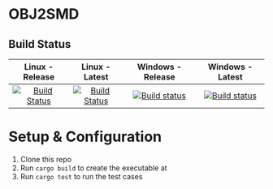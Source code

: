 # OBJ2SMD

## Build Status

| Linux - Release | Linux - Latest | Windows - Release | Windows - Latest |
| :-------------: | :------------: | :---------------: | :--------------: |
|  [![Build Status](https://travis-ci.org/BobGneu/OBJ2SMD.svg?branch=master)](https://travis-ci.org/BobGneu/OBJ2SMD) | [![Build Status](https://travis-ci.org/BobGneu/OBJ2SMD.svg?branch=develop)](https://travis-ci.org/BobGneu/OBJ2SMD) | [![Build status](https://ci.appveyor.com/api/projects/status/6dy9h0m28q4mhahg/branch/master?svg=true)](https://ci.appveyor.com/project/BobGneu/obj2smd/branch/master) | [![Build status](https://ci.appveyor.com/api/projects/status/6dy9h0m28q4mhahg/branch/develop?svg=true)](https://ci.appveyor.com/project/BobGneu/obj2smd/branch/develop) |

# Setup & Configuration

1. Clone this repo
2. Run `cargo build` to create the executable at 
3. Run `cargo test` to run the test cases